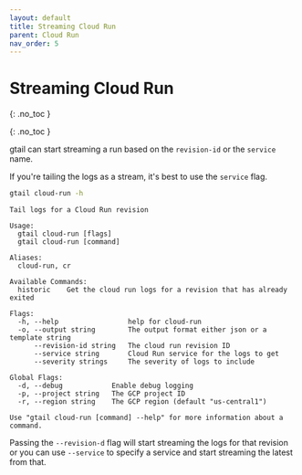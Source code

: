 ```yaml
---
layout: default
title: Streaming Cloud Run
parent: Cloud Run
nav_order: 5
---
```


# Streaming Cloud Run
{: .no_toc }

{: .no_toc }

gtail can start streaming a run based on the `revision-id` or the `service` name.

If you're tailing the logs as a stream, it's best to use the `service` flag.

```bash
gtail cloud-run -h
```
```text
Tail logs for a Cloud Run revision

Usage:
  gtail cloud-run [flags]
  gtail cloud-run [command]

Aliases:
  cloud-run, cr

Available Commands:
  historic    Get the cloud run logs for a revision that has already exited

Flags:
  -h, --help                 help for cloud-run
  -o, --output string        The output format either json or a template string
      --revision-id string   The cloud run revision ID
      --service string       Cloud Run service for the logs to get
      --severity strings     The severity of logs to include

Global Flags:
  -d, --debug            Enable debug logging
  -p, --project string   The GCP project ID
  -r, --region string    The GCP region (default "us-central1")

Use "gtail cloud-run [command] --help" for more information about a command.
```

Passing the `--revision-d` flag will start streaming the logs for that revision or you can use `--service` to specify a service and start streaming the latest from that.

